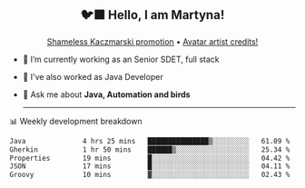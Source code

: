<h2 align="center">🐦‍⬛ Hello, I am Martyna!</h2>
<p align="center">
  <a href="https://www.youtube.com/watch?v=JENxnESv-W4">Shameless Kaczmarski promotion</a> •
  <a href="https://karolina-cicholska.carrd.co">Avatar artist credits!</a>
</p>

- 🔭 I’m currently working as an Senior SDET, full stack
- 🎩 I've also worked as Java Developer
- 💬 Ask me about **Java, Automation and birds**
  
  -------
  
📊 Weekly development breakdown

<!--START_SECTION:waka-->

```txt
Java              4 hrs 25 mins   ███████████████▒░░░░░░░░░   61.09 %
Gherkin           1 hr 50 mins    ██████▒░░░░░░░░░░░░░░░░░░   25.34 %
Properties        19 mins         █░░░░░░░░░░░░░░░░░░░░░░░░   04.42 %
JSON              17 mins         █░░░░░░░░░░░░░░░░░░░░░░░░   04.11 %
Groovy            10 mins         ▓░░░░░░░░░░░░░░░░░░░░░░░░   02.43 %
```

<!--END_SECTION:waka-->
